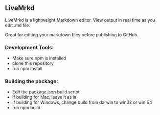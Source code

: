 ## LiveMrkd

LiveMrkd is  a lightweight Markdown editor. 
View output in real time as you edit .md file.  

Great for editing your markdown files before publishing to GitHub.



### Development Tools:

- Make sure npm is installed
- clone this repository
- run npm install

### Building the package:

- Edit the package.json build script
- if building for Mac, leave it as is
- if building for Windows, change build from darwin to win32 or win 64
- run npm build
